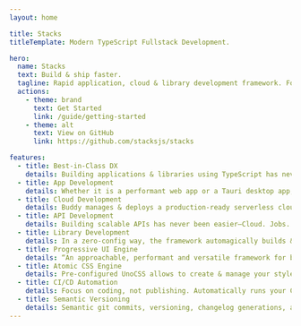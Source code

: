 ```yaml
---
layout: home

title: Stacks
titleTemplate: Modern TypeScript Fullstack Development.

hero:
  name: Stacks
  text: Build & ship faster.
  tagline: Rapid application, cloud & library development framework. For the best full-stack teams.
  actions:
    - theme: brand
      text: Get Started
      link: /guide/getting-started
    - theme: alt
      text: View on GitHub
      link: https://github.com/stacksjs/stacks

features:
  - title: Best-in-Class DX
    details: Building applications & libraries using TypeScript has never been simpler. A fresh new workflow for the modern web.
  - title: App Development
    details: Whether it is a performant web app or a Tauri desktop app, let Stacks handle the heavy-lifting for you. Maybe both?
  - title: Cloud Development
    details: Buddy manages & deploys a production-ready serverless cloud for you, including zero-downtime deployments. Self-hosted inside your own account.
  - title: API Development
    details: Building scalable APIs has never been easier—Cloud. Jobs. Cache. Notifications. Payments. Search Engines. _Get ready for the power of Stacks._
  - title: Library Development
    details: In a zero-config way, the framework automagically builds & distributes component & function libraries for you, distributed on npm.
  - title: Progressive UI Engine
    details: “An approachable, performant and versatile framework for building web user interfaces.” — Vue
  - title: Atomic CSS Engine
    details: Pre-configured UnoCSS allows to create & manage your style guides with ease—Tailwind CSS, Windi CSS, Bootstrap, ... pick your flavor.
  - title: CI/CD Automation
    details: Focus on coding, not publishing. Automatically runs your CI, fixes code style issues, tags releases & creates its changelogs, runs the test suite, and more.
  - title: Semantic Versioning
    details: Semantic git commits, versioning, changelog generations, and npm releases—we got ya.
---
```

